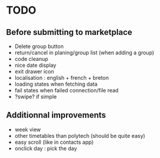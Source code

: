 TODO
====

Before submitting to marketplace
--------------------------------

 * Delete group button
 * return/cancel in planing/group list (when adding a group)
 * code cleanup
 * nice date display
 * exit drawer icon
 * localisation : english + french + breton
 * loading states when fetching data
 * fail states when failed connection/file read
 * ?swipe? if simple

Additionnal improvements
------------------------
 
 * week view
 * other timetables than polytech (should be quite easy)
 * easy scroll (like in contacts app)
 * onclick day : pick the day
